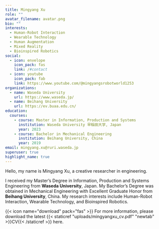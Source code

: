 ```yaml
---
title: Mingyang Xu
role: ""
avatar_filename: avatar.png
bio: ""
interests:
  - Human-Robot Interaction
  - Wearable Technology
  - Human Augmentation
  - Mixed Reality
  - Bioinspired Robotics
social:
  - icon: envelope
    icon_pack: fas
    link: /#contact
  - icon: youtube
    icon_pack: fab
    link: https://www.youtube.com/@mingyangsrobotworld1253
organizations:
  - name: Waseda University
    url: https://www.waseda.jp/
  - name: Beihang University
    url: https://ev.buaa.edu.cn/
education:
  courses:
    - course: Master in Information, Production and Systems
      institution: Waseda University 早稲田大学, Japan
      year: 2023
    - course: Bachelor in Mechanical Engineering
      institution: Beihang University, China
      year: 2019
email: mingyang.xu@ruri.waseda.jp
superuser: true
highlight_name: true
---
```

Hello,﻿ my name is Mingyang Xu, a creative researcher in engineering. 

I received my Master’s Degree in Information, Production and Systems Engineering from **Waseda University**, Japan. My Bachelor’s Degree was obtained in Mechanical Engineering with Excellent Graduate Honor from **Beihang University**, China. My research interests include Human-Robot Interaction, Wearable Technology, and Bioinspired Robotics. 

{{< icon name="download" pack="fas" >}} For more information, please download the latest {{< staticref "uploads/mingyangxu_cv.pdf" "newtab" >}}CV{{< /staticref >}} here.